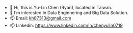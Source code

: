 - 👋 Hi, this is Yu-Lin Chen (Ryan), located in Taiwan.
- 👀 I’m interested in Data Enginnering and Big Data Solution.
- 📫 Email: kh87313@gmail.com
- 📫 Linkedin: https://www.linkedin.com/in/chenyulin0719

<!---
chenyulin0719/chenyulin0719 is a ✨ special ✨ repository because its `README.md` (this file) appears on your GitHub profile.
You can click the Preview link to take a look at your changes.
--->
